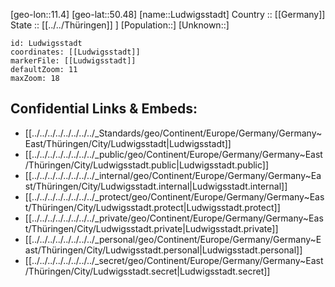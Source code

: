 ﻿---
location: [50.48,11.4] 
mapzoom: [7,12] 
mapmarker: city 
type: City
tags:
- geo/City


SpocWebEntityId: 32131
isDeleted: false
confidential: public

---
[geo-lon::11.4] 
[geo-lat::50.48] 
[name::Ludwigsstadt] 
Country :: [[Germany]]  
State :: [[../../Thüringen]] ] 
[Population::] 
[Unknown::] 


```leaflet
id: Ludwigsstadt
coordinates: [[Ludwigsstadt]] 
markerFile: [[Ludwigsstadt]] 
defaultZoom: 11 
maxZoom: 18
```


## Confidential Links & Embeds: 
- [[../../../../../../../../_Standards/geo/Continent/Europe/Germany/Germany~East/Thüringen/City/Ludwigsstadt|Ludwigsstadt]] 
- [[../../../../../../../../_public/geo/Continent/Europe/Germany/Germany~East/Thüringen/City/Ludwigsstadt.public|Ludwigsstadt.public]] 
- [[../../../../../../../../_internal/geo/Continent/Europe/Germany/Germany~East/Thüringen/City/Ludwigsstadt.internal|Ludwigsstadt.internal]] 
- [[../../../../../../../../_protect/geo/Continent/Europe/Germany/Germany~East/Thüringen/City/Ludwigsstadt.protect|Ludwigsstadt.protect]] 
- [[../../../../../../../../_private/geo/Continent/Europe/Germany/Germany~East/Thüringen/City/Ludwigsstadt.private|Ludwigsstadt.private]] 
- [[../../../../../../../../_personal/geo/Continent/Europe/Germany/Germany~East/Thüringen/City/Ludwigsstadt.personal|Ludwigsstadt.personal]] 
- [[../../../../../../../../_secret/geo/Continent/Europe/Germany/Germany~East/Thüringen/City/Ludwigsstadt.secret|Ludwigsstadt.secret]] 
